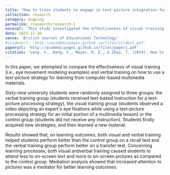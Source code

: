 ```yaml
---
title: "How to train students to engage in text‐picture integration for multimedia lessons"
collection: research
category: ongoing
permalink: /research/research-1
excerpt: 'This study investigated the effectiveness of visual training or verbal training on how to use a text-picture processing strategy for learning from computer-based multimedia instructional material.'
date: 2023-12-30
venue: 'British Journal of Educational Technology'
#slidesurl: 'http://academicpages.github.io/files/slides1.pdf'
paperurl: 'http://academicpages.github.io/files/paper1.pdf'
citation: 'Leng, X., Wang, F., Mayer, R. E., & Zhao, T. (2024). How to train students to engage in text-picture integration for multimedia lessons. <i>British Journal of Educational Technology, 55</i>(3), 1167–1188.'
---
```


In this paper, we attempted to compare the effectiveness of visual training (i.e., eye movement modeling examples) and verbal training on how to use a text-picture strategy for learning from computer-based multimedia materials.

Sixty-nine university students were randomly assigned to three groups: the verbal training group (students received text-based instruction for a text-picture processing strategy), the visual training group (students observed a video depicting an expert's eye fixations while using a text-picture processing strategy for an initial portion of a multimedia lesson) or the control group (students did not receive any instruction). Students firstly acquired new strategies, and then learned a new material. 

Results showed that, on learning outcomes, both visual and verbal training helped students perform better than the control group on a recall test and the verbal training group perform better on a transfer test. Concerning learning processes, both visual andverbal training caused students to attend less to on-screen text and more to on-screen pictures as compared to the control group. Mediation analysis showed that increased attention to pictures was a mediator for better learning outcomes.
